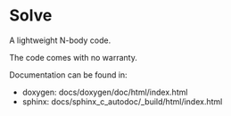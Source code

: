 # Solve
A lightweight N-body code.

The code comes with no warranty.

Documentation can be found in:
- doxygen:  docs/doxygen/doc/html/index.html
- sphinx: docs/sphinx_c_autodoc/_build/html/index.html
